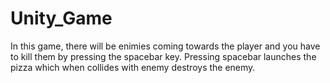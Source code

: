 # Unity_Game
 In this game, there will be enimies coming towards the player and you have to kill them by pressing the spacebar key.
 Pressing spacebar launches the pizza which when collides with enemy destroys the enemy.
